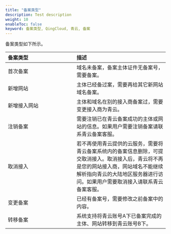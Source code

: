 ```yaml
---
title: "备案类型"
description: Test description
weight: 10
enableToc: false
keyword: 备案类型, QingCloud, 青云, 备案
---
```


备案类型如下所示。

| <span style="display:inline-block;width:200px">备案类型</span> | 描述                   |
| :------- | :----------------------------------------------------- |
| 首次备案 | 域名未备案，备案主体证件无备案号，需要备案。                 |
| 新增网站 | 主体已经备过案，需要再给其它新网站域名备案。                 |
| 新增接入网站 | 主体和域名在别的接入商备案过，需要变更接入商为青云。         |
| 注销备案 | 需要注销已在青云备案成功的主体或网站的信息。如果用户需要注销备案请联系青云备案客服。 |
| 取消接入 | 若不再使用青云提供的云服务，需要将青云备案系统内的备案信息删除，可提交取消接入。取消接入后，青云将不再是您的网站接入商，网站域名不能继续解析指向青云的大陆地区服务器进行访问。如果用户需要取消接入请联系青云备案客服。 |
| 变更备案 | 已经有备案号，需要修改之前备案中的内容。 |
| 转移备案 | 系统支持将青云账号A下已备案完成的主体、网站转移到青云账号B下。 |

